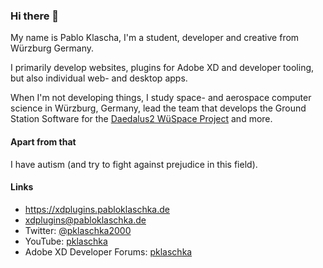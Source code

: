 ### Hi there 👋

My name is Pablo Klascha, I'm a student, developer and creative from Würzburg Germany.

I primarily develop websites, plugins for Adobe XD and developer tooling, but also individual web- and desktop apps.

When I'm not developing things, I study space- and aerospace computer science in Würzburg, Germany, lead the team that develops the Ground Station Software for the [Daedalus2 WüSpace Project](https://www.wuespace.de/daedalus/) and more.

#### Apart from that
I have autism (and try to fight against prejudice in this field).

#### Links
- https://xdplugins.pabloklaschka.de
- xdplugins@pabloklaschka.de
- Twitter: [@pklaschka2000](https://twitter.com/pklaschka2000)
- YouTube: [pklaschka](https://www.youtube.com/channel/UCMyUlXP1YBvxTo4xrjH7k1w)
- Adobe XD Developer Forums: [pklaschka](https://forums.adobexdplatform.com/u/pklaschka/)

<!--
**pklaschka/pklaschka** is a ✨ _special_ ✨ repository because its `README.md` (this file) appears on your GitHub profile.

Here are some ideas to get you started:

- 🔭 I’m currently working on ...
- 🌱 I’m currently learning ...
- 👯 I’m looking to collaborate on ...
- 🤔 I’m looking for help with ...
- 💬 Ask me about ...
- 📫 How to reach me: ...
- 😄 Pronouns: ...
- ⚡ Fun fact: ...
-->
